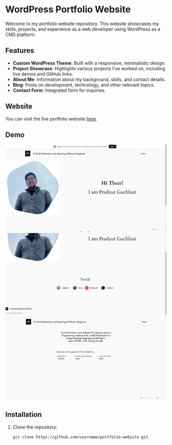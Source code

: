 # WordPress Portfolio Website

Welcome to my portfolio website repository. This website showcases my skills, projects, and experience as a web developer using WordPress as a CMS platform.

## Features

- **Custom WordPress Theme**: Built with a responsive, minimalistic design.
- **Project Showcase**: Highlights various projects I've worked on, including live demos and GitHub links.
- **About Me**: Information about my background, skills, and contact details.
- **Blog**: Posts on development, technology, and other relevant topics.
- **Contact Form**: Integrated form for inquiries.

## Website

You can visit the live portfolio website [here](https://pradyutguchhait.wordpress.com/).

## Demo
![Demo Image](assets/Demo1.png)
![Demo Image](assets/Demo2.png)
![Demo Image](assets/Demo3.png)

## Installation

1. Clone the repository:

   ```bash
   git clone https://github.com/username/portfolio-website.git
